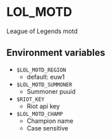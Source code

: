 # LOL_MOTD                             
League of Legends motd                 
                                       
## Environment variables

- `$LOL_MOTD_REGION`
  - default: euw1
- `$LOL_MOTD_SUMMONER`
  - Summoner puuid
- `$RIOT_KEY`
  - Riot api key
- `$LOL_MOTD_CHAMP`
  - Champion name
  - Case sensitive
